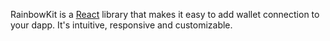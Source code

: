 RainbowKit is a [React](https://reactjs.org/) library that makes it easy to add wallet connection to your dapp. It's intuitive, responsive and customizable.